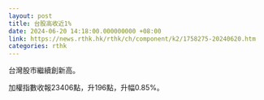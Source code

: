 ```yaml
---
layout: post
title: 台股高收近1%
date: 2024-06-20 14:18:00.000000000 +08:00
link: https://news.rthk.hk/rthk/ch/component/k2/1758275-20240620.htm
categories: rthk
---
```


台灣股市繼續創新高。

加權指數收報23406點，升196點，升幅0.85%。
